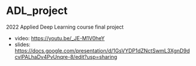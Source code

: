 # ADL_project
2022 Applied Deep Learning course final project

* video: https://youtu.be/_JE-M1V0heY
* slides: https://docs.google.com/presentation/d/1GsVYDP1dZNctSwmL3XgnD9dcvlPALhaDv4PvUnqre-8/edit?usp=sharing
